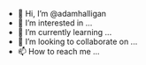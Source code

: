 - 👋 Hi, I’m @adamhalligan
- 👀 I’m interested in ...
- 🌱 I’m currently learning ...
- 💞️ I’m looking to collaborate on ...
- 📫 How to reach me ...

<!---
adamhalligan/adamhalligan is a ✨ special ✨ repository because its `README.md` (this file) appears on your GitHub profile.
You can click the Preview link to take a look at your changes.
--->
